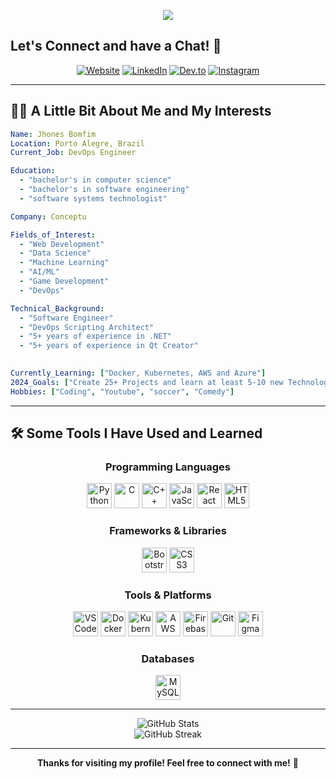 <p align="center">
  <img src="https://capsule-render.vercel.app/api?text=Hey%20Everyone!%20&animation=fadeIn&type=waving&color=gradient&height=100"/>
</p>

## Let's Connect and have a Chat! 💬

<div align="center">
  
[![Website](https://img.shields.io/badge/Website-000000?style=for-the-badge&logo=About.me&logoColor=white)]([your-website-url](https://www.linkedin.com/in/devjhones/))
[![LinkedIn](https://img.shields.io/badge/LinkedIn-0077B5?style=for-the-badge&logo=linkedin&logoColor=white)](https://www.linkedin.com/in/devjhones/)
[![Dev.to](https://img.shields.io/badge/dev.to-0A0A0A?style=for-the-badge&logo=devdotto&logoColor=white)](https://dev.to/jhonesyure)
[![Instagram](https://img.shields.io/badge/Instagram-E4405F?style=for-the-badge&logo=instagram&logoColor=white)](https://www.instagram.com/jhonesyure/)

</div>

---

## 👨‍💻 A Little Bit About Me and My Interests

```yaml
Name: Jhones Bomfim
Location: Porto Alegre, Brazil
Current_Job: DevOps Engineer

Education:
  - "bachelor's in computer science"
  - "bachelor's in software engineering"
  - "software systems technologist"

Company: Conceptu

Fields_of_Interest:
  - "Web Development"
  - "Data Science"
  - "Machine Learning"
  - "AI/ML"
  - "Game Development"
  - "DevOps"

Technical_Background:
  - "Software Engineer"
  - "DevOps Scripting Architect"
  - "5+ years of experience in .NET"
  - "5+ years of experience in Qt Creator"
  

Currently_Learning: ["Docker, Kubernetes, AWS and Azure"]
2024_Goals: ["Create 25+ Projects and learn at least 5-10 new Technologies."]   
Hobbies: ["Coding", "Youtube", "soccer", "Comedy"]
```

---

## 🛠️ Some Tools I Have Used and Learned

<div align="center">

### Programming Languages
<img src="https://cdn.jsdelivr.net/gh/devicons/devicon/icons/python/python-original.svg" alt="Python" width="40" height="40"/>
<img src="https://cdn.jsdelivr.net/gh/devicons/devicon/icons/c/c-original.svg" alt="C" width="40" height="40"/>
<img src="https://cdn.jsdelivr.net/gh/devicons/devicon/icons/cplusplus/cplusplus-original.svg" alt="C++" width="40" height="40"/>
<img src="https://cdn.jsdelivr.net/gh/devicons/devicon/icons/javascript/javascript-original.svg" alt="JavaScript" width="40" height="40"/>
<img src="https://cdn.jsdelivr.net/gh/devicons/devicon/icons/react/react-original.svg" alt="React" width="40" height="40"/>
<img src="https://cdn.jsdelivr.net/gh/devicons/devicon/icons/html5/html5-original.svg" alt="HTML5" width="40" height="40"/>

### Frameworks & Libraries
<img src="https://cdn.jsdelivr.net/gh/devicons/devicon/icons/bootstrap/bootstrap-original.svg" alt="Bootstrap" width="40" height="40"/>
<img src="https://cdn.jsdelivr.net/gh/devicons/devicon/icons/css3/css3-original.svg" alt="CSS3" width="40" height="40"/>

### Tools & Platforms
<img src="https://cdn.jsdelivr.net/gh/devicons/devicon/icons/vscode/vscode-original.svg" alt="VS Code" width="40" height="40"/>
<img src="https://cdn.jsdelivr.net/gh/devicons/devicon/icons/docker/docker-original.svg" alt="Docker" width="40" height="40"/>
<img src="https://cdn.jsdelivr.net/gh/devicons/devicon/icons/kubernetes/kubernetes-plain.svg" alt="Kubernetes" width="40" height="40"/>
<img src="https://cdn.jsdelivr.net/gh/devicons/devicon/icons/amazonwebservices/amazonwebservices-original.svg" alt="AWS" width="40" height="40"/>
<img src="https://cdn.jsdelivr.net/gh/devicons/devicon/icons/firebase/firebase-plain.svg" alt="Firebase" width="40" height="40"/>
<img src="https://cdn.jsdelivr.net/gh/devicons/devicon/icons/git/git-original.svg" alt="Git" width="40" height="40"/>
<img src="https://cdn.jsdelivr.net/gh/devicons/devicon/icons/figma/figma-original.svg" alt="Figma" width="40" height="40"/>

### Databases
<img src="https://cdn.jsdelivr.net/gh/devicons/devicon/icons/mysql/mysql-original.svg" alt="MySQL" width="40" height="40"/>

</div>

---

<div align="center">
  <img src="https://github-readme-stats.vercel.app/api?username=JhonesYure&show_icons=true&theme=radical" alt="GitHub Stats" />
</div>

<div align="center">
  <img src="https://github-readme-streak-stats.herokuapp.com/?user=JhonesYure&theme=radical" alt="GitHub Streak" />
</div>

---

<div align="center">
  
**Thanks for visiting my profile! Feel free to connect with me!** 🚀

</div>
